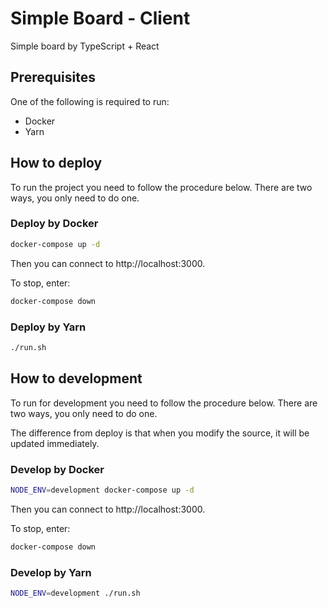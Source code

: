 # Simple Board - Client

Simple board by TypeScript + React

## Prerequisites

One of the following is required to run:

- Docker
- Yarn

## How to deploy

To run the project you need to follow the procedure below. There are two ways, you only need to do one.

### Deploy by Docker

```sh
docker-compose up -d
```

Then you can connect to http://localhost:3000.

To stop, enter:

```sh
docker-compose down
```

### Deploy by Yarn

```sh
./run.sh
```

## How to development

To run for development you need to follow the procedure below. There are two ways, you only need to do one.

The difference from deploy is that when you modify the source, it will be updated immediately.

### Develop by Docker

```sh
NODE_ENV=development docker-compose up -d
```

Then you can connect to http://localhost:3000.

To stop, enter:

```sh
docker-compose down
```

### Develop by Yarn

```sh
NODE_ENV=development ./run.sh
```
